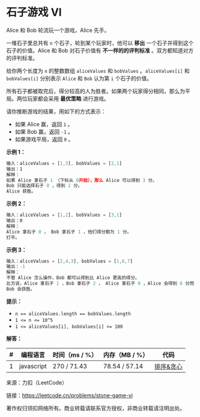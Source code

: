 # 石子游戏 VI

Alice 和 Bob 轮流玩一个游戏，Alice 先手。

一堆石子里总共有 `n` 个石子，轮到某个玩家时，他可以 **移出** 一个石子并得到这个石子的价值。Alice 和 Bob 对石子价值有 **不一样的的评判标准** 。双方都知道对方的评判标准。

给你两个长度为 `n` 的整数数组 `aliceValues` 和 `bobValues` 。`aliceValues[i]` 和 `bobValues[i]` 分别表示 `Alice` 和 `Bob` 认为第 `i` 个石子的价值。

所有石子都被取完后，得分较高的人为胜者。如果两个玩家得分相同，那么为平局。两位玩家都会采用 **最优策略** 进行游戏。

请你推断游戏的结果，用如下的方式表示：

- 如果 Alice 赢，返回 `1` 。
- 如果 Bob 赢，返回 `-1` 。
- 如果游戏平局，返回 `0` 。

**示例 1：**

``` javascript
输入：aliceValues = [1,3], bobValues = [2,1]
输出：1
解释：
如果 Alice 拿石子 1 （下标从 0开始），那么 Alice 可以得到 3 分。
Bob 只能选择石子 0 ，得到 2 分。
Alice 获胜。
```

**示例 2：**

``` javascript
输入：aliceValues = [1,2], bobValues = [3,1]
输出：0
解释：
Alice 拿石子 0 ， Bob 拿石子 1 ，他们得分都为 1 分。
打平。
```

**示例 3：**

``` javascript
输入：aliceValues = [2,4,3], bobValues = [1,6,7]
输出：-1
解释：
不管 Alice 怎么操作，Bob 都可以得到比 Alice 更高的得分。
比方说，Alice 拿石子 1 ，Bob 拿石子 2 ， Alice 拿石子 0 ，Alice 会得到 6 分而 Bob 得分为 7 分。
Bob 会获胜。
```

**提示：**

- `n == aliceValues.length == bobValues.length`
- `1 <= n <= 10^5`
- `1 <= aliceValues[i], bobValues[i] <= 100`

**解答：**

**#**|**编程语言**|**时间（ms / %）**|**内存（MB / %）**|**代码**
--|--|--|--|--
1|javascript|270 / 71.43|78.54 / 57.14|[排序&贪心](./javascript/ac_v1.js)

来源：力扣（LeetCode）

链接：https://leetcode.cn/problems/stone-game-vi

著作权归领扣网络所有。商业转载请联系官方授权，非商业转载请注明出处。
